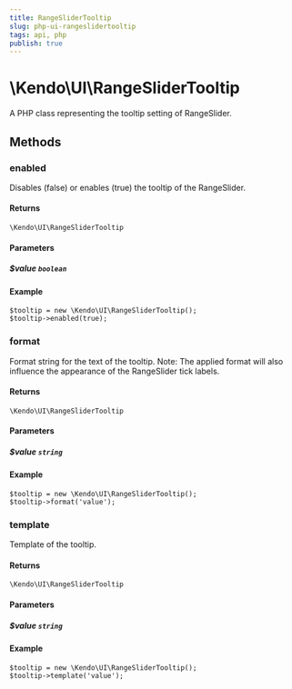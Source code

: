 ```yaml
---
title: RangeSliderTooltip
slug: php-ui-rangeslidertooltip
tags: api, php
publish: true
---
```


# \Kendo\UI\RangeSliderTooltip

A PHP class representing the tooltip setting of RangeSlider.


## Methods

### enabled
Disables (false) or enables (true) the tooltip of the RangeSlider.

#### Returns
`\Kendo\UI\RangeSliderTooltip`

#### Parameters

##### $value `boolean`



#### Example 
    $tooltip = new \Kendo\UI\RangeSliderTooltip();
    $tooltip->enabled(true);

### format
Format string for the text of the tooltip. Note: The applied format will also influence the appearance of
the RangeSlider tick labels.

#### Returns
`\Kendo\UI\RangeSliderTooltip`

#### Parameters

##### $value `string`



#### Example 
    $tooltip = new \Kendo\UI\RangeSliderTooltip();
    $tooltip->format('value');

### template
Template of the tooltip.

#### Returns
`\Kendo\UI\RangeSliderTooltip`

#### Parameters

##### $value `string`



#### Example 
    $tooltip = new \Kendo\UI\RangeSliderTooltip();
    $tooltip->template('value');


